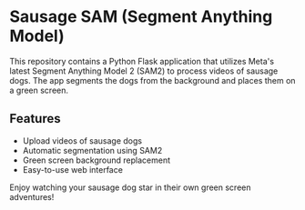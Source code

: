 # Sausage SAM (Segment Anything Model)

This repository contains a Python Flask application that utilizes Meta's latest Segment Anything Model 2 (SAM2) to process videos of sausage dogs. The app segments the dogs from the background and places them on a green screen.

## Features

- Upload videos of sausage dogs
- Automatic segmentation using SAM2
- Green screen background replacement
- Easy-to-use web interface

Enjoy watching your sausage dog star in their own green screen adventures!
